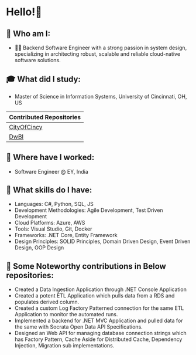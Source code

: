 # Hello!👋

## 🌟 Who am I:
- 👨‍💻 Backend Software Engineer with a strong passion in system design, specializing in architecting robust, scalable and reliable cloud-native software solutions.

## 🎓 What did I study:
- Master of Science in Information Systems, University of Cincinnati, OH, US

| Contributed Repositories | 
| ----------- |
| [CityOfCincy](https://github.com/Neranjan98/CityOfCincy) |
| [DwBI](https://github.com/Neranjan98/DWBI) |


## 💼 Where have I worked:
- Software Engineer @ EY, India

## 🚀 What skills do I have:
- Languages: C#, Python, SQL, JS
- Development Methodologies: Agile Development, Test Driven Development
- Cloud Platforms: Azure, AWS
- Tools: Visual Studio, Git, Docker
- Frameworks: .NET Core, Entity Framework
- Design Principles: SOLID Principles, Domain Driven Design, Event Driven Design, OOP Design

## 📝 Some Noteworthy contributions in Below repositories:
- Created a Data Ingestion Application through .NET Console Application
- Created a potent ETL Application which pulls data from a RDS and populates derived column.
- Created a custom Log Factory Patterned connection for the same ETL Application to monitor the automated runs.
- Implemented a backend for .NET MVC Application and pulled data for the same with Socrata Open Data API Specifications.
- Designed an Web API for managing database connection strings which has Factory Pattern, Cache Aside for Distributed Cache, Dependency Injection, Migration sub implementations. 

